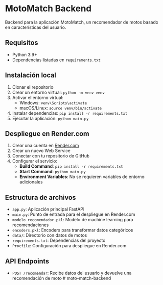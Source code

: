 # MotoMatch Backend

Backend para la aplicación MotoMatch, un recomendador de motos basado en características del usuario.

## Requisitos

- Python 3.9+
- Dependencias listadas en `requirements.txt`

## Instalación local

1. Clonar el repositorio
2. Crear un entorno virtual: `python -m venv venv`
3. Activar el entorno virtual:
   - Windows: `venv\Scripts\activate`
   - macOS/Linux: `source venv/bin/activate`
4. Instalar dependencias: `pip install -r requirements.txt`
5. Ejecutar la aplicación: `python main.py`

## Despliegue en Render.com

1. Crear una cuenta en [Render.com](https://render.com)
2. Crear un nuevo Web Service
3. Conectar con tu repositorio de GitHub
4. Configurar el servicio:
   - **Build Command**: `pip install -r requirements.txt`
   - **Start Command**: `python main.py`
   - **Environment Variables**: No se requieren variables de entorno adicionales

## Estructura de archivos

- `app.py`: Aplicación principal FastAPI
- `main.py`: Punto de entrada para el despliegue en Render.com
- `modelo_recomendador.pkl`: Modelo de machine learning para recomendaciones
- `encoders.pkl`: Encoders para transformar datos categóricos
- `data/`: Directorio con datos de motos
- `requirements.txt`: Dependencias del proyecto
- `Procfile`: Configuración para despliegue en Render.com

## API Endpoints

- `POST /recomendar`: Recibe datos del usuario y devuelve una recomendación de moto # moto-match-backend
